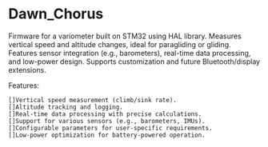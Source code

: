 # Dawn_Chorus
Firmware for a variometer built on STM32 using HAL library. Measures vertical speed and altitude changes, ideal for paragliding or gliding. Features sensor integration (e.g., barometers), real-time data processing, and low-power design. Supports customization and future Bluetooth/display extensions.


Features:

    []Vertical speed measurement (climb/sink rate).
    []Altitude tracking and logging.
    []Real-time data processing with precise calculations.
    []Support for various sensors (e.g., barometers, IMUs).
    []Configurable parameters for user-specific requirements.
    []Low-power optimization for battery-powered operation.
